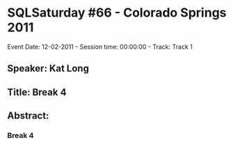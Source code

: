 # SQLSaturday #66 - Colorado Springs 2011
Event Date: 12-02-2011 - Session time: 00:00:00 - Track: Track 1
## Speaker: Kat Long
## Title: Break 4
## Abstract:
### Break 4
